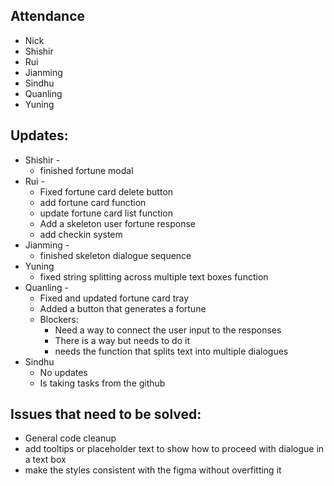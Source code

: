 ## Attendance
- Nick
- Shishir
- Rui
- Jianming
- Sindhu
- Quanling
- Yuning

## Updates:
- Shishir - 
	- finished fortune modal
- Rui - 
	- Fixed fortune card delete button
	- add fortune card function
	- update fortune card list function
	- Add a skeleton user fortune response
	- add checkin system
- Jianming - 
	- finished skeleton dialogue sequence
- Yuning 
	- fixed string splitting across multiple text boxes function
- Quanling - 
	- Fixed and updated fortune card tray
	- Added a button that generates a fortune
	- Blockers: 
		- Need a way to connect the user input to the responses
		- There is a way but needs to do it
		- needs the function that splits text into multiple dialogues 
- Sindhu
	- No updates
	- Is taking tasks from the github
	
## Issues that need to be solved:
- General code cleanup
- add tooltips or placeholder text to show how to proceed with dialogue in a text box
- make the styles consistent with the figma without overfitting it
